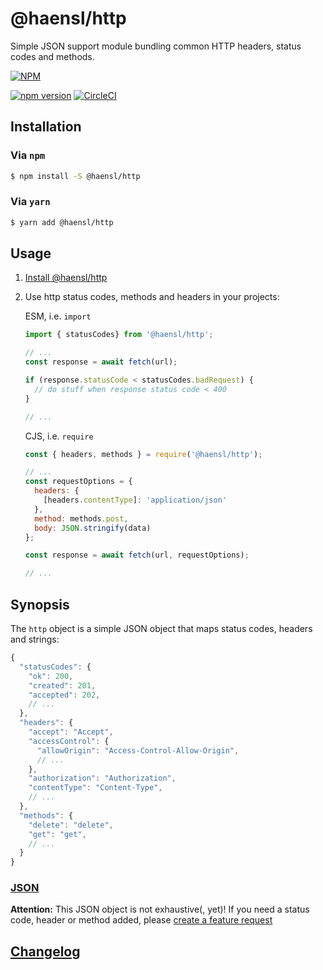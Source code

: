 # @haensl/http

Simple JSON support module bundling common HTTP headers, status codes and methods.

[![NPM](https://nodei.co/npm/@haensl%2Fhttp.png?downloads=true)](https://nodei.co/npm/@haensl%2Fhttp/)

[![npm version](https://badge.fury.io/js/@haensl%2Fhttp.svg)](http://badge.fury.io/js/@haensl%2Fhttp)
[![CircleCI](https://circleci.com/gh/haensl/http.svg?style=svg)](https://circleci.com/gh/haensl/http)


## Installation

### Via `npm`

```bash
$ npm install -S @haensl/http
```

### Via `yarn`

```bash
$ yarn add @haensl/http
```

## Usage

1. [Install @haensl/http](#installation)

2. Use http status codes, methods and headers in your projects:


    ESM, i.e. `import`

    ```javascript
    import { statusCodes} from '@haensl/http';

    // ...
    const response = await fetch(url);

    if (response.statusCode < statusCodes.badRequest) {
      // do stuff when response status code < 400
    }

    // ...
    ```

    CJS, i.e. `require`

    ```javascript
    const { headers, methods } = require('@haensl/http');

    // ...
    const requestOptions = {
      headers: {
        [headers.contentType]: 'application/json'
      },
      method: methods.post,
      body: JSON.stringify(data)
    };

    const response = await fetch(url, requestOptions);

    // ...
    ```

## Synopsis

The `http` object is a simple JSON object that maps status codes, headers and strings:

```javascript
{
  "statusCodes": {
    "ok": 200,
    "created": 201,
    "accepted": 202,
    // ...
  },
  "headers": {
    "accept": "Accept",
    "accessControl": {
      "allowOrigin": "Access-Control-Allow-Origin",
      // ...
    },
    "authorization": "Authorization",
    "contentType": "Content-Type",
    // ...
  },
  "methods": {
    "delete": "delete",
    "get": "get",
    // ...
  }
}
```

### [JSON](index.json)

**Attention:** This JSON object is not exhaustive(, yet)! If you need a status code, header or method added, please [create a feature request](https://github.com/haensl/http/issues/new?labels=feature%20request)

## [Changelog](CHANGELOG.md)

